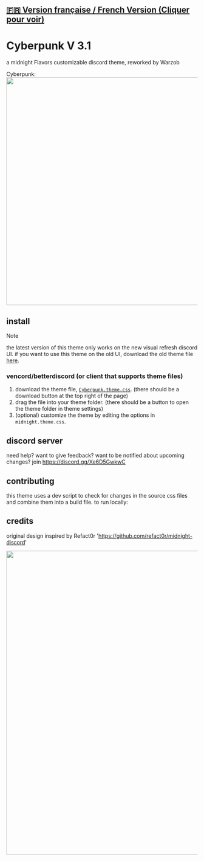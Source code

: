 
## [**🇫🇷 Version française / French Version (Cliquer pour voir)**](README_FR.md)

# Cyberpunk V 3.1 


a midnight Flavors customizable discord theme, reworked by Warzob


Cyberpunk:
<img width=600 src="https://github.com/Warzob/cyberpunk_theme/blob/main/cyberpunk.png?raw=true">



## install

> [!NOTE]  
> the latest version of this theme only works on the new visual refresh discord UI. if you want to use this theme on the old UI, download the old theme file [here](https://github.com/refact0r/midnight-discord/blob/master/archive/midnight.theme.css).

### vencord/betterdiscord (or client that supports theme files)

1. download the theme file, [`Cyberpunk.theme.css`](https://github.com/Warzob/cyberpunk_theme/blob/main/cyberpunk.theme.css). (there should be a download button at the top right of the page)
2. drag the file into your theme folder. (there should be a button to open the theme folder in theme settings)
3. (optional) customize the theme by editing the options in `midnight.theme.css`.


## discord server

need help? want to give feedback? want to be notified about upcoming changes? join <https://discord.gg/Xe6D5GwkwC>

## contributing

this theme uses a dev script to check for changes in the source css files and combine them into a build file. to run locally:


## credits

original design inspired by  Refact0r '<https://github.com/refact0r/midnight-discord>' 

<img width=800 src="https://github.com/refact0r/midnight-discord/raw/master/assets/screenshot1.png">
